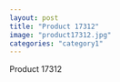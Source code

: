 ```yaml
---
layout: post
title: "Product 17312"
image: "product17312.jpg"
categories: "category1"
---
```

Product 17312
